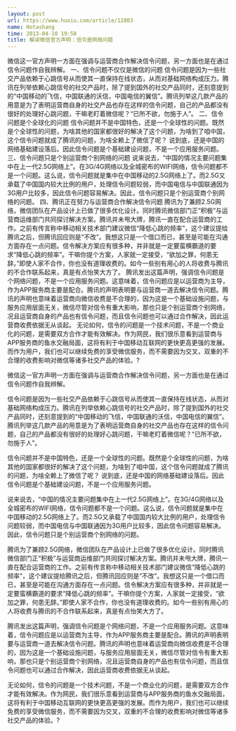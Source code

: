 ```yaml
---
layout: post
url: https://www.huxiu.com/article/12803
name: Hotashang
time: 2013-04-10 19:58
title: 解读微信官方声明：信令是网络问题
---
```

微信这一官方声明一方面在强调与运营商合作解决信令问题，另一方面也是在通过信令问题作自我辨解。 一、信令问题不仅仅是微信的问题 信令问题是因为一些社交产品依赖于心跳信号从而使其一直保持在线状态，从而对基础网络构成压力。腾讯在列举依赖心跳信号的社交产品时，除了提到国外的社交产品同时，还刻意提到的“中国移动的飞信，中国联通的沃信，中国电信的翼信”。腾讯列举这几款产品的用意是为了表明运营商自身的社交产品也存在这样的信令问题，自己的产品都没有很好的处理好心跳问题，干嘛老盯着微信呢？“已所不欲，勿施于人”。 二、信令问题是个全球化的问题 信令问题并不是中国特色，还是一个全球性的问题。既然是个全球性的问题，为啥其他的国家都很好的解决了这个问题，为啥到了咱中国，这个信令问题就成了腾讯的问题，为啥全赖上了微信了呢？ 说到底，还是中国的网络基础建设落后。因此信令问题是个基础建设问题，不是一个应用服务问题。 三、信令问题只是个别运营商个别网络的问题 说来说去，“中国的情况主要问题集中在上一代2.5G网络上”。在3G/4G网络以及全城密布的WIFI网络，信令问题都不是一个问题。这么说，信令问题就是集中在中国移动的2.5G网络上了。而2.5G又承载了中国国内较大比例的用户，处理信令问题较弱，而中国电信与中国联通因为3G用户比较多，因此信令问题容易解决。因此，信令问题只是个别运营商个别网络的问题。 四、腾讯正在努力与运营商合作解决信令问题 腾讯为了兼顾2.5G网络，微信团队在产品设计上已做了很多优化设计。同时腾讯微信部门正“积极”与运营商运维部门共同探讨解决方案。腾讯并未甩大牌，腾讯一直在配合运营商的工作。之前有传言称中移动相关技术部门建议微信“降低心跳的频率”，这个建议提给腾讯之后，但腾讯回应则是“不改”。我想这只是一个借口而已，甚至是可能在沟通方面存在一点问题。信令解决方案应有很多种，并非就是一定要蛮横霸道的要求“降低心跳的频率”。干嘛你提个方案，人家就一定接受，“欲加之罪，何患无辞。”即使人家不合作，你也没有道理收费的。如今一些别有用心的人将收费与腾讯的不合作联系起来，真是有点怡笑大方了。 腾讯发出这篇声明，强调信令问题是个网络问题，不是一个应用服务问题。这意味着，信令问题应是以运营商为主导，作为APP服务商主要是配合。腾讯的声明表明要与运营商一道去解决信令问题。腾讯的声明也意味着运营商向微信收费是不合理的，因为这是一个基础设施问题，与服务应用层面无关，微信尽管对信令有重大影响，那也只是个别运营商个别网络，况且运营商自身的产品也有信令问题，而且信令问题也可以通过合作解决，因此运营商收费依据无从谈起。 无论如何，信令的问题是一个技术问题，不是一个商业化的问题，是需要双方合作才能有效解决。作为网民，我们很乐意看到运营商与APP服务商的鱼水交融局面，这将有利于中国移动互联网的更快更高更强的发展。而作为用户，我们也可以继续免费的享受微信服务，而不需要因为交叉，双重的不合理的收费影响对微信等诸多社交产品的体验。?

微信这一官方声明一方面在强调与运营商合作解决信令问题，另一方面也是在通过信令问题作自我辨解。

信令问题是因为一些社交产品依赖于心跳信号从而使其一直保持在线状态，从而对基础网络构成压力。腾讯在列举依赖心跳信号的社交产品时，除了提到国外的社交产品同时，还刻意提到的“中国移动的飞信，中国联通的沃信，中国电信的翼信”。腾讯列举这几款产品的用意是为了表明运营商自身的社交产品也存在这样的信令问题，自己的产品都没有很好的处理好心跳问题，干嘛老盯着微信呢？“已所不欲，勿施于人”。

信令问题并不是中国特色，还是一个全球性的问题。既然是个全球性的问题，为啥其他的国家都很好的解决了这个问题，为啥到了咱中国，这个信令问题就成了腾讯的问题，为啥全赖上了微信了呢？ 说到底，还是中国的网络基础建设落后。因此信令问题是个基础建设问题，不是一个应用服务问题。

说来说去，“中国的情况主要问题集中在上一代2.5G网络上”。在3G/4G网络以及全城密布的WIFI网络，信令问题都不是一个问题。这么说，信令问题就是集中在中国移动的2.5G网络上了。而2.5G又承载了中国国内较大比例的用户，处理信令问题较弱，而中国电信与中国联通因为3G用户比较多，因此信令问题容易解决。因此，信令问题只是个别运营商个别网络的问题。

腾讯为了兼顾2.5G网络，微信团队在产品设计上已做了很多优化设计。同时腾讯微信部门正“积极”与运营商运维部门共同探讨解决方案。腾讯并未甩大牌，腾讯一直在配合运营商的工作。之前有传言称中移动相关技术部门建议微信“降低心跳的频率”，这个建议提给腾讯之后，但腾讯回应则是“不改”。我想这只是一个借口而已，甚至是可能在沟通方面存在一点问题。信令解决方案应有很多种，并非就是一定要蛮横霸道的要求“降低心跳的频率”。干嘛你提个方案，人家就一定接受，“欲加之罪，何患无辞。”即使人家不合作，你也没有道理收费的。如今一些别有用心的人将收费与腾讯的不合作联系起来，真是有点怡笑大方了。

腾讯发出这篇声明，强调信令问题是个网络问题，不是一个应用服务问题。这意味着，信令问题应是以运营商为主导，作为APP服务商主要是配合。腾讯的声明表明要与运营商一道去解决信令问题。腾讯的声明也意味着运营商向微信收费是不合理的，因为这是一个基础设施问题，与服务应用层面无关，微信尽管对信令有重大影响，那也只是个别运营商个别网络，况且运营商自身的产品也有信令问题，而且信令问题也可以通过合作解决，因此运营商收费依据无从谈起。

无论如何，信令的问题是一个技术问题，不是一个商业化的问题，是需要双方合作才能有效解决。作为网民，我们很乐意看到运营商与APP服务商的鱼水交融局面，这将有利于中国移动互联网的更快更高更强的发展。而作为用户，我们也可以继续免费的享受微信服务，而不需要因为交叉，双重的不合理的收费影响对微信等诸多社交产品的体验。?

